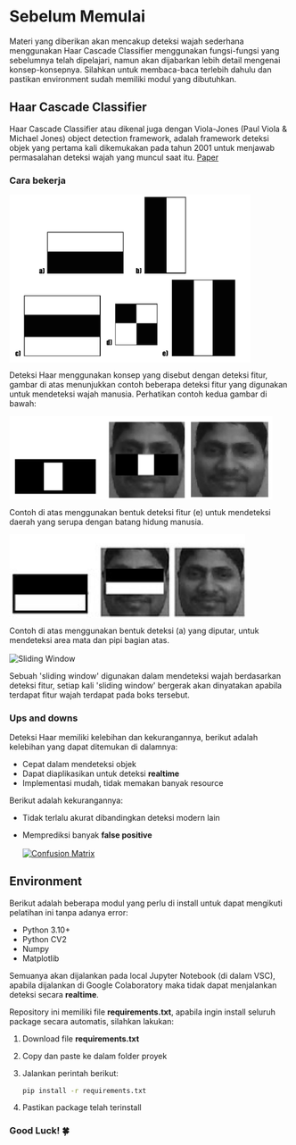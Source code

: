 # Sebelum Memulai

Materi yang diberikan akan mencakup deteksi wajah sederhana menggunakan Haar Cascade Classifier menggunakan fungsi-fungsi yang sebelumnya telah dipelajari, namun akan dijabarkan lebih detail mengenai konsep-konsepnya. Silahkan untuk membaca-baca terlebih dahulu dan pastikan environment sudah memiliki modul yang dibutuhkan.

## Haar Cascade Classifier

Haar Cascade Classifier atau dikenal juga dengan Viola-Jones (Paul Viola & Michael Jones) object detection framework, adalah framework deteksi objek yang pertama kali dikemukakan pada tahun 2001 untuk menjawab permasalahan deteksi wajah yang muncul saat itu. [Paper](https://www.cs.cmu.edu/~efros/courses/LBMV07/Papers/viola-cvpr-01.pdf)

### Cara bekerja

<img src="feature_sample.png" height="300em" align="center" alt="Haar Feature Sampling" title="Haar Feature Sampling"/>

Deteksi Haar menggunakan konsep yang disebut dengan deteksi fitur, gambar di atas menunjukkan contoh beberapa deteksi fitur yang digunakan untuk mendeteksi wajah manusia. Perhatikan contoh kedua gambar di bawah:

<img src="Haar_Feature_that_looks_similar_to_the_bridge_of_the_nose_is_applied_onto_the_face.jpg" height="150em" align="center" alt="Haar Feature Sampling - Nose bridge" title="Haar Feature Sampling - Nose bridge"/>

Contoh di atas menggunakan bentuk deteksi fitur (e) untuk mendeteksi daerah yang serupa dengan batang hidung manusia.

<img src="Haar_Feature_that_looks_similar_to_the_eye_region_which_is_darker_than_the_upper_cheeks_is_applied_onto_a_face.jpg" height="150em" align="center" alt="Haar Feature Sampling - Eye Area" title="Haar Feature Sampling - Eye Area"/>

Contoh di atas menggunakan bentuk deteksi (a) yang diputar, untuk mendeteksi area mata dan pipi bagian atas.

<img src="https://b2633864.smushcdn.com/2633864/wp-content/uploads/2014/10/sliding_window_example.gif?size=323x475&lossy=2&strip=1&webp=1" height="250em" align="center" alt="Sliding Window" title="Sliding Window"/>

Sebuah 'sliding window' digunakan dalam mendeteksi wajah berdasarkan deteksi fitur, setiap kali 'sliding window' bergerak akan dinyatakan apabila terdapat fitur wajah terdapat pada boks tersebut.

### Ups and downs

Deteksi Haar memiliki kelebihan dan kekurangannya, berikut adalah kelebihan yang dapat ditemukan di dalamnya:

- Cepat dalam mendeteksi objek
- Dapat diaplikasikan untuk deteksi **realtime**
- Implementasi mudah, tidak memakan banyak resource

Berikut adalah kekurangannya:

- Tidak terlalu akurat dibandingkan deteksi modern lain
- Memprediksi banyak **false positive**

    [<img src="https://media.licdn.com/dms/image/C4E12AQEYF5NWYAs9ag/article-inline_image-shrink_1500_2232/0/1604747913941?e=1704931200&v=beta&t=_OOSi1Xij1QWO8BR4gXyZ_V52OkRx_UgaF_IJqpsc9E" height="300em" align="center" alt="Confusion Matrix" title="Confusion Matrix"/>](https://towardsdatascience.com/understanding-confusion-matrix-a9ad42dcfd62)

## Environment

Berikut adalah beberapa modul yang perlu di install untuk dapat mengikuti pelatihan ini tanpa adanya error:

- Python 3.10+ 
- Python CV2
- Numpy
- Matplotlib

Semuanya akan dijalankan pada local Jupyter Notebook (di dalam VSC), apabila dijalankan di Google Colaboratory maka
tidak dapat menjalankan deteksi secara **realtime**.

Repository ini memiliki file **requirements.txt**, apabila ingin install seluruh package secara automatis, silahkan lakukan:

1. Download file **requirements.txt**
2. Copy dan paste ke dalam folder proyek
3. Jalankan perintah berikut:

    ```bash
    pip install -r requirements.txt
    ```
    
4. Pastikan package telah terinstall

### Good Luck! 🍀
